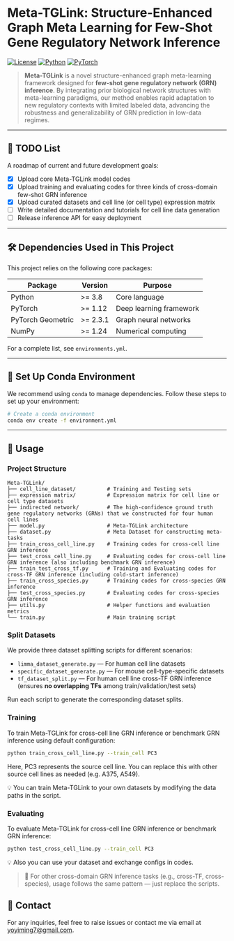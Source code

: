 # Meta-TGLink: Structure-Enhanced Graph Meta Learning for Few-Shot Gene Regulatory Network Inference

[![License](https://img.shields.io/badge/License-MIT-blue.svg)](LICENSE)
[![Python](https://img.shields.io/badge/Python-3.8%2B-green.svg)](https://www.python.org)
[![PyTorch](https://img.shields.io/badge/PyTorch-1.12%2B-red.svg)](https://pytorch.org)

> **Meta-TGLink** is a novel structure-enhanced graph meta-learning framework designed for **few-shot gene regulatory network (GRN) inference**. By integrating prior biological network structures with meta-learning paradigms, our method enables rapid adaptation to new regulatory contexts with limited labeled data, advancing the robustness and generalizability of GRN prediction in low-data regimes.

---

## 📌 TODO List

A roadmap of current and future development goals:

- [x] Upload core Meta-TGLink model codes
- [x] Upload training and evaluating codes for three kinds of cross-domain few-shot GRN inference
- [x] Upload curated datasets and cell line (or cell type) expression matrix
- [ ] Write detailed documentation and tutorials for cell line data generation
- [ ] Release inference API for easy deployment

---

## 🛠 Dependencies Used in This Project

This project relies on the following core packages:

| Package         | Version   | Purpose |
|-----------------|-----------|--------|
| Python          | >= 3.8    | Core language |
| PyTorch         | >= 1.12   | Deep learning framework |
| PyTorch Geometric | >= 2.3.1| Graph neural networks |
| NumPy           | >= 1.24   | Numerical computing |

For a complete list, see `environments.yml`.

---

## 🐍 Set Up Conda Environment

We recommend using `conda` to manage dependencies. Follow these steps to set up your environment:

```bash
# Create a conda environment
conda env create -f environment.yml
```

---

## 🚀 Usage
### Project Structure

```text
Meta-TGLink/
├── cell_line_dataset/          # Training and Testing sets
├── expression matrix/          # Expression matrix for cell line or cell type datasets
├── indirected network/         # The high-confidence ground truth gene regulatory networks (GRNs) that we constructed for four human cell lines
├── model.py                    # Meta-TGLink architecture
├── dataset.py                  # Meta Dataset for constructing meta-tasks
├── train_cross_cell_line.py    # Training codes for cross-cell line GRN inference
├── test_cross_cell_line.py     # Evaluating codes for cross-cell line GRN inference (also including benchmark GRN inference)
├── train_test_cross_tf.py      # Training and Evaluating codes for cross-TF GRN inference (including cold-start inference)
├── train_cross_species.py      # Training codes for cross-species GRN inference
├── test_cross_species.py       # Evaluating codes for cross-species GRN inference
├── utils.py                    # Helper functions and evaluation metrics
└── train.py                    # Main training script
```

### Split Datasets

We provide three dataset splitting scripts for different scenarios:

- `limma_dataset_generate.py` — For human cell line datasets  
- `specific_dataset_generate.py` — For mouse cell-type-specific datasets  
- `tf_dataset_split.py` — For human cell line cross-TF GRN inference (ensures **no overlapping TFs** among train/validation/test sets)

Run each script to generate the corresponding dataset splits.


### Training

To train Meta-TGLink for cross-cell line GRN inference or benchmark GRN inference using default configuration:

```bash
python train_cross_cell_line.py --train_cell PC3
```

Here, PC3 represents the source cell line. You can replace this with other source cell lines as needed (e.g. A375, A549).

💡 You can train Meta-TGLink to your own datasets by modifying the data paths in the script.

### Evaluating

To evaluate Meta-TGLink for cross-cell line GRN inference or benchmark GRN inference:

```bash
python test_cross_cell_line.py --train_cell PC3
```

💡 Also you can use your dataset and exchange configs in codes.

> 🔄 For other cross-domain GRN inference tasks (e.g., cross-TF, cross-species), usage follows the same pattern — just replace the scripts.


## 📮 Contact
For any inquiries, feel free to raise issues or contact me via email at yoyiming7@gmail.com.
